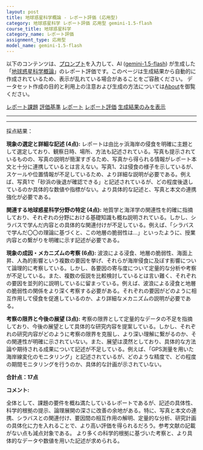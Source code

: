 ```yaml
---
layout: post
title: 地球惑星科学概論 - レポート評価 (応用型)
category: 地球惑星科学 レポート評価 応用型 gemini-1.5-flash
course_title: 地球惑星科学
category_name: レポート評価
assignment_type: 応用型
model_name: gemini-1.5-flash
---
```


以下のコンテンツは、[プロンプト](http://127.0.0.1:8000/generated/地球惑星科学/gemini-1.5-flash/prompt_レポート評価-応用型.md)を入力して、AI ([gemini-1.5-flash](contents/gemini-1.5-flash)) が生成した「[地球惑星科学概論](/contents/地球惑星科学/)」のレポート評価です。このページは生成結果から自動的に作成されているため、表示が乱れている場合があることをご容赦ください。
データセット作成の目的と利用上の注意および生成の方法については[About](/About)を御覧ください。

[レポート課題](../レポート課題-応用型)
[評価基準](../評価基準-応用型)
[レポート](../レポート-応用型)
[レポート評価](../レポート評価-応用型)
[生成結果のみを表示](http://127.0.0.1:8000/generated/地球惑星科学/gemini-1.5-flash/レポート評価-応用型.md)
  

***
***
  
採点結果：

**現象の選定と詳細な記述 (4点):** レポートは由比ヶ浜海岸の侵食を明確に主題として選定しており、観察日時、場所、方法も記述されている。写真も提示されているものの、写真の説明が簡潔すぎるため、写真から得られる情報がレポート本文と十分に連携しているとは言えない。写真1、2は侵食の様子を示しているが、スケールや位置情報が不足しているため、より詳細な説明が必要である。例えば、写真1で「砂浜の後退が確認できる」と記述されているが、どの程度後退しているのか具体的な数値や指標がない。より具体的な記述と、写真と本文の連携強化が必要である。


**関連する地球惑星科学分野の特定 (4点):** 地質学と海洋学の関連性を的確に指摘しており、それぞれの分野における基礎知識も概ね説明されている。しかし、シラバスで学んだ内容との具体的な関連付けが不足している。例えば、「シラバスで学んだ〇〇の理論に基づくと、この地層の脆弱性は…」といったように、授業内容との繋がりを明確に示す記述が必要である。


**現象の成因・メカニズムの考察 (6点):** 波浪による浸食、地層の脆弱性、海面上昇、人為的影響という複数の要因を挙げ、それらが海岸侵食に及ぼす影響について論理的に考察している。しかし、各要因の寄与度について定量的な分析や考察が不足している。また、複数の仮説を比較検討しているとは言い難く、それぞれの要因を並列的に説明しているに留まっている。例えば、波浪による浸食と地層の脆弱性の関係をより深く考察する必要がある。それぞれの要因がどのように相互作用して侵食を促進しているのか、より詳細なメカニズムの説明が必要である。


**考察の限界と今後の展望 (3点):** 考察の限界として定量的なデータの不足を指摘しており、今後の展望として具体的な研究内容を提案している。しかし、それぞれの研究内容がどのように考察の限界を克服し、より深い理解に繋がるのか、その関連性が明確に示されていない。また、展望は漠然としており、具体的な方法論や期待される成果について記述が不足している。例えば、「GPS測量を用いた海岸線変化のモニタリング」と記述されているが、どのような精度で、どの程度の期間モニタリングを行うのか、具体的な計画が示されていない。


**合計点：17点**

**コメント:**

全体として、課題の要件を概ね満たしているレポートであるが、記述の具体性、科学的根拠の提示、論理展開の深さに改善の余地がある。特に、写真と本文の連携、シラバスとの関連付け、要因間の相互作用の解明、定量的な分析、研究計画の具体化に力を入れることで、より高い評価を得られるだろう。参考文献の記載がない点も減点対象である。  より多くの科学的根拠に基づいた考察と、より具体的なデータや数値を用いた記述が求められる。
